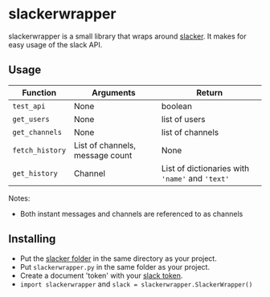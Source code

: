 # slackerwrapper

slackerwrapper is a small library that wraps around [slacker](https://github.com/os/slacker). It makes for easy usage of the slack API.

## Usage

|Function			|Arguments							|Return												|
|-------------------|-----------------------------------|---------------------------------------------------|
|`test_api`			|None								|boolean											|
|`get_users`		|None								|list of users										|
|`get_channels`		|None								|list of channels									|
|`fetch_history`	|List of channels, message count	|None												|
|`get_history`		|Channel							|List of dictionaries with `'name'` and `'text'`	|

Notes:
* Both instant messages and channels are referenced to as channels

## Installing
* Put the [slacker folder](https://github.com/os/slacker/tree/master/slacker) in the same directory as your project.
* Put `slackerwrapper.py` in the same folder as your project.
* Create a document 'token' with your [slack token](https://api.slack.com/custom-integrations/legacy-tokens).
* `import slackerwrapper` and `slack = slackerwrapper.SlackerWrapper()`

